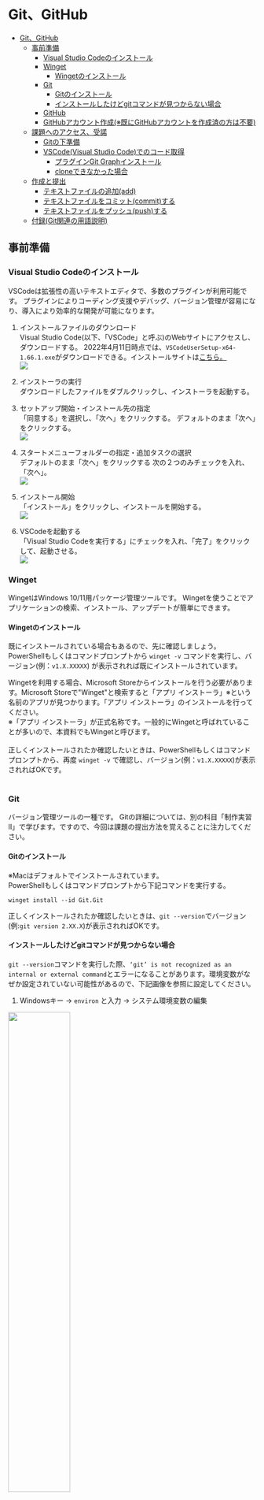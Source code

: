 ﻿# Git、GitHub

- [Git、GitHub](#gitgithub)
  - [事前準備](#事前準備)
    - [Visual Studio Codeのインストール](#visual-studio-codeのインストール)
    - [Winget](#winget)
      - [Wingetのインストール](#wingetのインストール)
    - [Git](#git)
      - [Gitのインストール](#gitのインストール)
      - [インストールしたけどgitコマンドが見つからない場合](#インストールしたけどgitコマンドが見つからない場合)
    - [GitHub](#github)
    - [GitHubアカウント作成(※既にGitHubアカウントを作成済の方は不要)](#githubアカウント作成既にgithubアカウントを作成済の方は不要)
  - [課題へのアクセス、受諾](#課題へのアクセス受諾)
    - [Gitの下準備](#gitの下準備)
    - [VSCode(Visual Studio Code)でのコード取得](#vscodevisual-studio-codeでのコード取得)
      - [プラグインGit Graphインストール](#プラグインgit-graphインストール)
      - [cloneできなかった場合](#cloneできなかった場合)
  - [作成と提出](#作成と提出)
    - [テキストファイルの追加(add)](#テキストファイルの追加add)
    - [テキストファイルをコミット(commit)する](#テキストファイルをコミットcommitする)
    - [テキストファイルをプッシュ(push)する](#テキストファイルをプッシュpushする)
  - [付録(Git関連の用語説明)](#付録git関連の用語説明)

## 事前準備

### Visual Studio Codeのインストール

VSCodeは拡張性の高いテキストエディタで、多数のプラグインが利用可能です。
プラグインによりコーディング支援やデバッグ、バージョン管理が容易になり、導入により効率的な開発が可能になります。

1. インストールファイルのダウンロード<br>
Visual Studio Code(以下、「VSCode」と呼ぶ)のWebサイトにアクセスし、ダウンロードする。 2022年4月11日時点では、`VSCodeUserSetup-x64-1.66.1.exe`がダウンロードできる。インストールサイトは[こちら。](https://code.visualstudio.com/Download)<br>
![](./images/Aspose.Words.a262145e-b3c2-4e51-a607-826ad36f58eb.001.png)

1. インストーラの実行<br>
ダウンロードしたファイルをダブルクリックし、インストーラを起動する。

1. セットアップ開始・インストール先の指定<br>
「同意する」を選択し、「次へ」をクリックする。 デフォルトのまま「次へ」をクリックする。<br>
![](./images/Aspose.Words.a262145e-b3c2-4e51-a607-826ad36f58eb.002.png)

1. スタートメニューフォルダーの指定・追加タスクの選択<br>
デフォルトのまま「次へ」をクリックする 次の２つのみチェックを入れ、「次へ」。<br>
![](./images/Aspose.Words.a262145e-b3c2-4e51-a607-826ad36f58eb.003.png)

1. インストール開始<br>
「インストール」をクリックし、インストールを開始する。<br>
![](./images/Aspose.Words.a262145e-b3c2-4e51-a607-826ad36f58eb.004.png)

1. VSCodeを起動する<br>
「Visual Studio Codeを実行する」にチェックを入れ、「完了」をクリックして、起動させる。<br>
![](./images/Aspose.Words.a262145e-b3c2-4e51-a607-826ad36f58eb.005.png)

### Winget

WingetはWindows 10/11⽤パッケージ管理ツールです。 Wingetを使うことでアプリケーションの検索、インストール、アップデートが簡単にできます。<br>

#### Wingetのインストール

既にインストールされている場合もあるので、先に確認しましょう。 PowerShellもしくはコマンドプロンプトから `winget -v` コマンドを実行し、バージョン(例：`v1.X.XXXXX`) が表示されれば既にインストールされています。<br>

Wingetを利⽤する場合、Microsoft Storeからインストールを⾏う必要があります。Microsoft Storeで"Winget"と検索すると「アプリ インストーラ」※という名前のアプリが⾒つかります。「アプリ インストーラ」のインストールを⾏ってください。<br>
※「アプリ インストーラ」が正式名称です。⼀般的にWingetと呼ばれていることが多いので、本資料でもWingetと呼びます。 <br><br>
正しくインストールされたか確認したいときは、PowerShellもしくはコマンドプロンプトから、再度 `winget -v` で確認し、バージョン(例：`v1.X.XXXXX`)が表示されればOKです。<br><br>

<div style="page-break-before:always"></div>

### Git

バージョン管理ツールの一種です。 Gitの詳細については、別の科目「制作実習Ⅱ」で学びます。ですので、今回は課題の提出方法を覚えることに注力してください。<br>

#### Gitのインストール

※Macはデフォルトでインストールされています。<br>
PowerShellもしくはコマンドプロンプトから下記コマンドを実行する。<br>

```shell
winget install --id Git.Git
```

正しくインストールされたか確認したいときは、`git --version`でバージョン(例:`git version 2.XX.X`)が表示されればOKです。<br>

#### インストールしたけどgitコマンドが見つからない場合

`git --version`コマンドを実行した際、`‘git’ is not recognized as an internal or external command`とエラーになることがあります。環境変数がなぜか設定されていない可能性があるので、下記画像を参照に設定してください。<br>

1. Windowsキー → `environ` と入力 → システム環境変数の編集<br>
<img src="./images/git_pass1.jpg" width="50%">

2. 環境変数を押す<br>
<img src="./images/git_pass2.jpg" width="40%">

3. 下部のシステム環境変数の`Path`の行を選択し、編集を押す。<br>
<img src="./images/environment.png" width="40%">

4. 新規をクリックし、`C:¥Program Files¥Git¥cmd`を追加する。赤枠内のように設定できればOK。<br>
<img src="./images/git_pass3.jpg" width="50%">

5. PowerShellもしくはコマンドプロンプトを再起動し、`git --version`を実行し、バージョンが表示されればOK。

<div style="page-break-before:always"></div>

### GitHub

GitHub はGitリポジトリのホスティングサービスです。

インターネット上にリモートリポジトリを用意することで、離れた場所にいるメンバー同士で開発を行ったり、ソースコードを世界中に公開することができます。

### GitHubアカウント作成(※既にGitHubアカウントを作成済の方は不要)

1. GitHubのサイトにアクセスしてください。[GitHubのサイトはこちら](https://github.co.jp/)<img src="https://github.com/2024Web1/web_app_dev/blob/main/git/images/Aspose.Words.aedafcf0-3819-4263-af12-50337a38362b.003.png?raw=true">
2. 画面中央付近にある、緑色のGithub に登録するボタンをクリックしてください。
3. ここから先はUIが英語になります。ユーザー名、メールアドレス、パスワードを入力してください。
4. Verify your accountから指示に従ってアカウント認証を行ってください。<img src="https://github.com/2024Web1/web_app_dev/blob/main/git/images/Aspose.Words.aedafcf0-3819-4263-af12-50337a38362b.004.png?raw=true">
5. 認証が完了したらCreateaccountボタンをクリックします。
6. 登録したメールアドレス宛にEnter codeが送られてきますので、そちらを入力します。<br><img src="https://github.com/2024Web1/web_app_dev/blob/main/git/images/Aspose.Words.aedafcf0-3819-4263-af12-50337a38362b.006.jpeg?raw=true"><br>

7. アンケートに答えてください。(2回あります。)※アンケートが表示されない場合もあるので、その時はこの作業は無視してください。<br><img src="https://github.com/2024Web1/web_app_dev/blob/main/git/images/Aspose.Words.aedafcf0-3819-4263-af12-50337a38362b.005.png?raw=true"><br>
8. プランの選択画面になりますので、Free(左側)を 選択しましょう。プランはあとから変更できます。※プランの選択画面が表示されない場合もあるので、その時はこの作業は無視してください。<br>
<img src="https://github.com/2024Web1/web_app_dev/blob/main/git/images/Aspose.Words.aedafcf0-3819-4263-af12-50337a38362b.007.jpeg?raw=true">

9. 登録完了です。

<div style="page-break-before:always"></div>

## 課題へのアクセス、受諾

課題ページは[こちら](https://classroom.github.com/a/QM3UUgtQ)

1. GitHubアカウントでログインしてください
2. GitHub Classroomには既に皆さんの名前を登録しています、自分の名前を選んでクリックして進めてください<br>
<img src="https://github.com/2024Web1/web_app_dev/blob/main/git/images/join_the_classroom.png?raw=true"><br><br>
<img src="https://github.com/2024Web1/web_app_dev/blob/main/git/images/Aspose.Words.aedafcf0-3819-4263-af12-50337a38362b.009.png?raw=true"><br><br>
<img src="https://github.com/2024Web1/web_app_dev/blob/main/git/images/accept_the_assignment.png?raw=true">

1. 招待の受け入れをすると、課題リポジトリのリンクが表示されます。リンクが表示されない場合は、ブラウザをリロードしてください。<br>
<img src="https://github.com/2024Web1/web_app_dev/blob/main/git/images/repository_link.png?raw=true">

1. リポジトリリンク(上記の水色背景の行)をクリックすると、課題用に作成されたリポジトリにアクセスできます。
2. clone(取得)用のURLは、緑のボタン(code)から確認できます。httpsを選び、コピー用のボタンでクリップボードに一度取り込んでください。<br>
<img src="https://github.com/2024Web1/web_app_dev/blob/main/git/images/Aspose.Words.aedafcf0-3819-4263-af12-50337a38362b.013.jpeg?raw=true">

### Gitの下準備

初めてGitを使う方は、commit(登録)の際に使う名前とメールアドレスを登録しましょう。 PowerShellもしくはコマンドプロンプトから下記コマンドを実行してください。**{}の入力はいりません。自分の名前、メールアドレスは半角英数字で！**

```shell
git config --global user.name {自分の名前}
git config --global user.email {メールアドレス}
```

確認には、下記コマンドを実行します。出力に`user.name`と`user.email`の項目があるので、設定したとおりになっていればOKです。

```shell
git config --list
```

<br>

### VSCode(Visual Studio Code)でのコード取得

#### プラグインGit Graphインストール

1. 本授業のclone用フォルダ `C:¥web_app_dev` を作成してください。
2. VSCodeにて、Ctrl+Shift+Xを同時に押します。
3. "Search Extentions in Marketplace"の欄に"Git Graph"と入力します。
4. "Git Graph"のInstallボタンを押します
5. インストールが完了し、サイドバーにGit Graphのアイコン<img src="https://github.com/2024Web1/web_app_dev/blob/main/git/images/Aspose.Words.aedafcf0-3819-4263-af12-50337a38362b.016.png?raw=true">が追加されていることを確認します。
6. Git Graphのアイコンをクリックし、リポジトリのクローンを押します。(もしくは、`Ctrl+Shift+P`を押し、フォームに`git: clone`と入力し、`Git:クローン`を押すのでも可)先ほどコピーしたリポジトリのURLを貼り付け、Enterを押してください。
<img src="https://github.com/2024Web1/web_app_dev/blob/main/git/images/Aspose.Words.aedafcf0-3819-4263-af12-50337a38362b.017.png?raw=true"><br>

7. フォルダの選択画面になるので、`C:¥web_app_dev` フォルダを選択してください。
8. 認証を求められるので、ブラウザでアカウントを入れて認証してください。(※求められなければ無視してください。)<br>
<img src="https://github.com/2024Web1/web_app_dev/blob/main/git/images/Aspose.Words.aedafcf0-3819-4263-af12-50337a38362b.018.jpeg?raw=true">

9. 認証に成功すれば、`C:¥web_app_dev` 直下にコードがcloneできています。<br><br>

#### cloneできなかった場合

現象と解決策は下記のいずれかと考えられます。

1. `repository not found`とエラーが出る。<br>
  過去に別のGitHubアカウントを作成し、Gitを利用した経験がある方は、`repository not found`のエラーでcloneできない場合があります。その場合は、下記サンプルのように、cloneするリポジトリのURLに`ユーザー名@`を追記し、再度cloneをしてください。※このユーザー名はアカウント作成時に登録したユーザー名です。<br>
    ```
    https://ユーザー名@github.com/〜.git
    ```

1. cloneが終わらない。<br>
  エラーは出ないが、cloneがいつまで経っても終了しない場合があります。実際は、別ウインドウ・ブラウザで、GitHubアカウントの認証待ちの状態になっていることがあるので、認証を済ませてください。

1. `user.name`と`user.email`が設定できていない。<br>
  [Gitの下準備](#gitの下準備)に戻って、設定し直してください。

<div style="page-break-before:always"></div>

## 作成と提出

### テキストファイルの追加(add)

1. 課題として提出するファイルをVSCodeで開きます。VSCodeのメニューから「ファイル->フォルダーを開く」を選択し、`C:¥web_app_dev¥01-git...`を選択します。
2. `src`フォルダにある`kadai.txt`を開きます。「A.」の横に好きな食べ物を入力し、保存してください。
3. VSCodeサイドバーのGit Graphのアイコン<img src="https://github.com/2024Web1/web_app_dev/blob/main/git/images/Aspose.Words.aedafcf0-3819-4263-af12-50337a38362b.016.png?raw=true">を押します。
4. 変更の欄に`kadai.txt`が表示されていることを確認し、+ボタンを押します。<br>
<img src="https://github.com/2024Web1/web_app_dev/blob/main/git/images/Aspose.Words.aedafcf0-3819-4263-af12-50337a38362b.019.png?raw=true">

1. `kadai.txt`がステージされている変更に移動していれば、addは成功です。

<div style="page-break-before:always"></div>

### テキストファイルをコミット(commit)する

commitを行うためには、変更理由を記録する必要があります。最初に変更理由の記録からはじめます。

1. メッセージの欄に変更理由を入力します。ここでは「好きな食べ物を入力」とします。<br>
<img src="https://github.com/2024Web1/web_app_dev/blob/main/git/images/Aspose.Words.aedafcf0-3819-4263-af12-50337a38362b.020.png?raw=true">

2. ✔のボタンを押すとコミットは完了です。<br><br>

### テキストファイルをプッシュ(push)する

あとは課題を提出するのみです。

1. 変更の同期ボタンを押します。<br><img src="https://github.com/2024Web1/web_app_dev/blob/main/git/images/Aspose.Words.aedafcf0-3819-4263-af12-50337a38362b.022.png?raw=true">

1. ブラウザで、再度課題のリンクにアクセスすると(cloneで使ったURLでも良い)、編集内容が反映されているのがわかります。(kadai.txtを押して、中身も変わっているか確認しましょう。)<br>
<img src="https://github.com/2024Web1/web_app_dev/blob/main/git/images/Aspose.Words.aedafcf0-3819-4263-af12-50337a38362b.021.png?raw=true">
<img src="https://github.com/2024Web1/web_app_dev/blob/main/git/images/Aspose.Words.aedafcf0-3819-4263-af12-50337a38362b.023.png?raw=true">

1. 提出完了です。今後の課題は、このようにGitで提出してもらいますので、よろしくお願いします。<br><br>

<div style="page-break-before:always"></div>

## 付録(Git関連の用語説明)

- **リポジトリ（Repository）**: Gitで管理されるプロジェクトの全ての変更履歴やファイルを保存するデータベースのようなものです。

- **ローカルリポジトリ（Local Repository）**: プロジェクトを自分のローカル環境に複製したリポジトリのことです。自分のPCやサーバーに保存されており、ローカルで変更を加え、コミットやプッシュを行うことができます。

- **リモートリポジトリ（Remote Repository）**: プロジェクトを共有するために、複数の開発者がアクセスできるリポジトリのことです。一般的には、オンラインのGitリポジトリホスティングサービス（例: GitHub, GitLab, Bitbucketなど）に保存されています。
  
- **ステージングエリア(staging area)**: リポジトリにコミットする前に変更を一時的に準備する場所です。ステージングエリアを使用することで、コミットする前に変更の内容を選択的に追加 (ステージ) し、コミットすることができます。

- **クローン(clone)**: リモートリポジトリを自分のローカル環境に複製することを指すコマンドです。リモートリポジトリの全ての履歴やファイルを自分のPCにコピーし、ローカルリポジトリを作成します。

- **プル(pull)**: リモートリポジトリから最新の変更を取得して自分のローカルリポジトリを更新する操作です。

- **アド(add)**: Gitで変更をステージングエリアに追加するコマンドです。ステージングエリアに追加された変更は、次のコミットに含まれます。

- **コミット(commit)**: ステージングエリアにある変更をローカルリポジトリに記録するコマンドです。コミットは、変更の履歴を残し、特定のスナップショットを作成します。

- **プッシュ(push)**: ローカルリポジトリの変更をリモートリポジトリに反映するコマンドです。変更をリモートリポジトリに送信し、共有されたプロジェクトに変更を適用します。<br><br>
<img src="https://github.com/2024Web1/web_app_dev/blob/main/git/images/git_image.jpg?raw=true">
